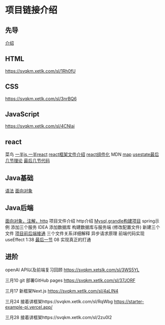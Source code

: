 # 项目链接介绍
## 先导 
[介绍](https://svqkm.xetlk.com/sl/2anAnZv)
## HTML
https://svqkm.xetlk.com/sl/1Rh0fU
## CSS
https://svqkm.xetlk.com/sl/3nrBQ6
## JavaScript
https://svqkm.xetlk.com/sl/4CNlai
## react
菜鸟
[一半js,一半react](https://svqkm.xetslk.com/sl/43n08R)
[react框架文件介绍](https://svqkm.xetslk.com/sl/2mxk3d)
[react组件化](https://svqkm.xetslk.com/sl/1d9IY2)
MDN
[map](https://svqkm.xetslk.com/sl/4gDMlK)
[usestate最后几节理论](https://svqkm.xetslk.com/sl/2SAo60)
[最后几节代码](https://svqkm.xetslk.com/sl/2IYUI2)
## Java基础
[语法](https://svqkm.xetslk.com/sl/aZGsD)
[面向对象](https://svqkm.xetslk.com/sl/2bkqRi)
## Java后端
[面向对象，注解，http](https://svqkm.xetslk.com/sl/2cdsIu)
项目文件介绍
http介绍
[Mysql,grandle构建项目](https://svqkm.xetslk.com/sl/6AvnX)
spring示例 添加三个服务 
IDEA 添加数据库
构建数据库与服务端 (修改配置文件)
新建三个文件
[项目前后端接通](https://svqkm.xetslk.com/sl/3KHBuh)
三个文件关系详细解释
异步请求原理
前端代码实现useEffect 1:38
[最后一节]( https://svqkm.xetslk.com/sl/2OCiEO)
08 实现真正的打通


## 进阶
openAI API以及前端复习回顾 https://svqkm.xetslk.com/sl/3WS5YL

三月10 git 部署GitHub pages https://svqkm.xetlk.com/sl/37JORF

三月17 新框架Next.js https://svqkm.xetlk.com/sl/4aLIN4

三月24 接着讲框架https://svqkm.xetlk.com/sl/RqWbg
https://starter-example-pi.vercel.app/

三月28 接着讲框架https://svqkm.xetlk.com/sl/2zu0l2